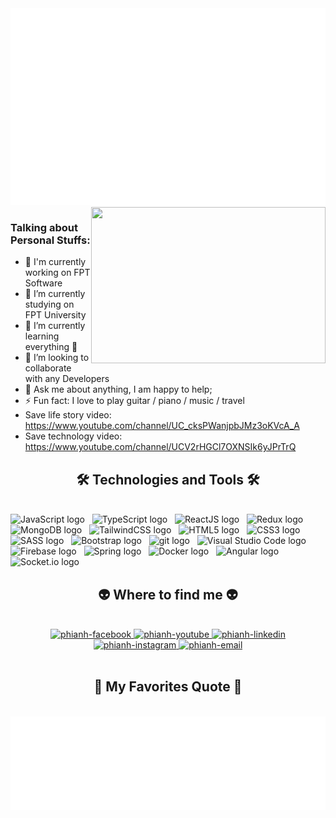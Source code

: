 <a href="#" target="_blank">
  <img src="svg/tranphianhdev.svg" width="1200" alt="trungquandev-official" />
</a>

<img align="right" height="250" width="375" alt="" src="https://raw.githubusercontent.com/iampavangandhi/iampavangandhi/master/gifs/coder.gif" />

### Talking about Personal Stuffs:

- 👜 I'm currently working on FPT Software
- 🔭 I’m currently studying on FPT University
- 🌱 I’m currently learning everything 🤣
- 👯 I’m looking to collaborate with any Developers
- 💬 Ask me about anything, I am happy to help;
- ⚡ Fun fact: I love to play guitar / piano / music / travel
- Save life story video: https://www.youtube.com/channel/UC_cksPWanjpbJMz3oKVcA_A
- Save technology video: https://www.youtube.com/channel/UCV2rHGCl7OXNSIk6yJPrTrQ

<h2 align="center">🛠 Technologies and Tools 🛠</h2>
<br>
<!-- https://simpleicons.org/ -->
<span><img src="https://img.shields.io/badge/JavaScript-282C34?logo=javascript&logoColor=F7DF1E" alt="JavaScript logo" title="JavaScript" height="25" /></span>
&nbsp;
<span><img src="https://img.shields.io/badge/TypeScript-282C34?logo=typescript&logoColor=3178C6" alt="TypeScript logo" title="TypeScript" height="25" /></span>
&nbsp;
<span><img src="https://img.shields.io/badge/ReactJS-282C34?logo=react&logoColor=61DAFB" alt="ReactJS logo" title="ReactJS" height="25" /></span>
&nbsp;
<span><img src="https://img.shields.io/badge/Redux-282C34?logo=redux&logoColor=764ABC" alt="Redux logo" title="Redux" height="25" /></span>
&nbsp;
<span><img src="https://img.shields.io/badge/MongoDB-282C34?logo=mongodb&logoColor=47A248" alt="MongoDB logo" title="MongoDB" height="25" /></span>
&nbsp;
<span><img src="https://img.shields.io/badge/Tailwind%20CSS-282C34?logo=tailwind-css&logoColor=38B2AC" alt="TailwindCSS logo" title="TailwindCSS" height="25" /></span>
&nbsp;
<span><img src="https://img.shields.io/badge/HTML5-282C34?logo=html5&logoColor=E34F26" alt="HTML5 logo" title="HTML5" height="25" /></span>
&nbsp;
<span><img src="https://img.shields.io/badge/CSS3-282C34?logo=css3&logoColor=1572B6" alt="CSS3 logo" title="CSS3" height="25" /></span>
&nbsp;
<span><img src="https://img.shields.io/badge/Sass-282C34?logo=sass&logoColor=CC6699" alt="SASS logo" title="SASS" height="25" /></span>
&nbsp;
<span><img src="https://img.shields.io/badge/Bootstrap-282C34?logo=bootstrap&logoColor=7952B3" alt="Bootstrap logo" title="Bootstrap" height="25" /></span>
&nbsp;
<span><img src="https://img.shields.io/badge/git-282C34?logo=git&logoColor=F05032" alt="git logo" title="git" height="25" /></span>
&nbsp;
<span><img src="https://img.shields.io/badge/VS%20Code-282C34?logo=visual-studio-code&logoColor=007ACC" alt="Visual Studio Code logo" title="Visual Studio Code" height="25" /></span>
&nbsp;
<span><img src="https://img.shields.io/badge/Firebase-282C34?logo=firebase&logoColor=FFCA28" alt="Firebase logo" title="Firebase" height="25" /></span>
&nbsp;
<span><img src="https://img.shields.io/badge/Spring-282C34?logo=spring&logoColor=6DB33F" alt="Spring logo" title="Spring" height="25" /></span>
&nbsp;
<span><img src="https://img.shields.io/badge/Docker-282C34?logo=docker&logoColor=2496ED" alt="Docker logo" title="Docker" height="25" /></span>
&nbsp;
<span><img src="https://img.shields.io/badge/Angular-282C34?logo=angular&logoColor=DD0031" alt="Angular logo" title="Angular" height="25" /></span>
&nbsp;
<span><img src="https://img.shields.io/badge/Socket.io-282C34?logo=socket.io&logoColor=010101" alt="Socket.io logo" title="Socket.io" height="25" /></span>
&nbsp;

<br>
<h2 align="center">👽 Where to find me 👽</h2>
<br>
<!-- https://icons8.com -->
<div align="center">
  <a href="https://www.facebook.com/Anhtpde140084/" target="blank">
    <img src="https://img.icons8.com/bubbles/100/000000/facebook-new.png" alt="phianh-facebook" />
  </a>
  <a href="https://www.youtube.com/channel/UC_cksPWanjpbJMz3oKVcA_A" target="blank">
    <img src="https://img.icons8.com/bubbles/100/000000/youtube-squared.png" alt="phianh-youtube" />
  </a>
  <a href="https://www.linkedin.com/in/n%C4%83m-c%C3%A1nh-sao-627431118/" target="blank">
    <img src="https://img.icons8.com/bubbles/100/000000/linkedin.png" alt="phianh-linkedin" />
  </a>
  <a href="https://www.instagram.com/tran_phi_anh_2008" target="blank">
    <img src="https://img.icons8.com/bubbles/100/000000/instagram.png" alt="phianh-instagram" />
  </a>
  <a href="mailto:tranphianh1518@gmail.com" target="top">
    <img src="https://img.icons8.com/bubbles/100/000000/apple-mail.png" alt="phianh-email" />
  </a>
</div>

<br>
<h2 align="center">📑 My Favorites Quote 📑</h2>
<br>
<a href="#" target="_blank">
  <img src="svg/tranphianh-quotes.svg" width="846" height="150" alt="traphianh" />
</a>
